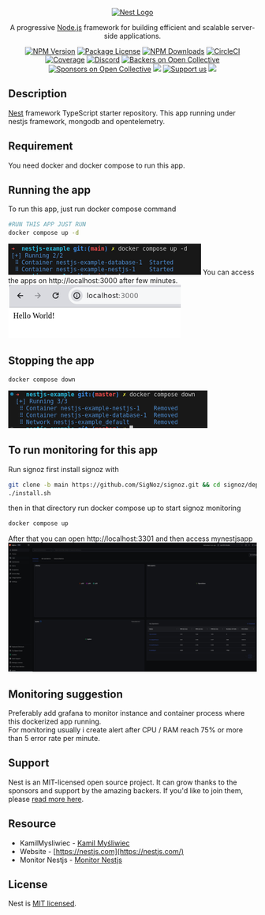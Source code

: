 <p align="center">
  <a href="http://nestjs.com/" target="blank"><img src="https://nestjs.com/img/logo-small.svg" width="200" alt="Nest Logo" /></a>
</p>

[circleci-image]: https://img.shields.io/circleci/build/github/nestjs/nest/master?token=abc123def456
[circleci-url]: https://circleci.com/gh/nestjs/nest

  <p align="center">A progressive <a href="http://nodejs.org" target="_blank">Node.js</a> framework for building efficient and scalable server-side applications.</p>
    <p align="center">
<a href="https://www.npmjs.com/~nestjscore" target="_blank"><img src="https://img.shields.io/npm/v/@nestjs/core.svg" alt="NPM Version" /></a>
<a href="https://www.npmjs.com/~nestjscore" target="_blank"><img src="https://img.shields.io/npm/l/@nestjs/core.svg" alt="Package License" /></a>
<a href="https://www.npmjs.com/~nestjscore" target="_blank"><img src="https://img.shields.io/npm/dm/@nestjs/common.svg" alt="NPM Downloads" /></a>
<a href="https://circleci.com/gh/nestjs/nest" target="_blank"><img src="https://img.shields.io/circleci/build/github/nestjs/nest/master" alt="CircleCI" /></a>
<a href="https://coveralls.io/github/nestjs/nest?branch=master" target="_blank"><img src="https://coveralls.io/repos/github/nestjs/nest/badge.svg?branch=master#9" alt="Coverage" /></a>
<a href="https://discord.gg/G7Qnnhy" target="_blank"><img src="https://img.shields.io/badge/discord-online-brightgreen.svg" alt="Discord"/></a>
<a href="https://opencollective.com/nest#backer" target="_blank"><img src="https://opencollective.com/nest/backers/badge.svg" alt="Backers on Open Collective" /></a>
<a href="https://opencollective.com/nest#sponsor" target="_blank"><img src="https://opencollective.com/nest/sponsors/badge.svg" alt="Sponsors on Open Collective" /></a>
  <a href="https://paypal.me/kamilmysliwiec" target="_blank"><img src="https://img.shields.io/badge/Donate-PayPal-ff3f59.svg"/></a>
    <a href="https://opencollective.com/nest#sponsor"  target="_blank"><img src="https://img.shields.io/badge/Support%20us-Open%20Collective-41B883.svg" alt="Support us"></a>
  <a href="https://twitter.com/nestframework" target="_blank"><img src="https://img.shields.io/twitter/follow/nestframework.svg?style=social&label=Follow"></a>
</p>
  <!--[![Backers on Open Collective](https://opencollective.com/nest/backers/badge.svg)](https://opencollective.com/nest#backer)
  [![Sponsors on Open Collective](https://opencollective.com/nest/sponsors/badge.svg)](https://opencollective.com/nest#sponsor)-->

## Description

[Nest](https://github.com/nestjs/nest) framework TypeScript starter repository.
This app running under nestjs framework, mongodb and opentelemetry.
## Requirement
You need docker and docker compose to run this app.

## Running the app
To run this app, just run docker compose command
```bash
#RUN THIS APP JUST RUN
docker compose up -d
```
![alt text](img/dockercomposeup.png)
You can access the apps on http://localhost:3000 after few minutes.
![alt text](img/apprun.png)
## Stopping the app
```bash
docker compose down
```
![alt text](img/dockercomposedown.png)
## To run monitoring for this app 
Run signoz
first install signoz with
```bash
git clone -b main https://github.com/SigNoz/signoz.git && cd signoz/deploy/\n
./install.sh
```
then in that directory run docker compose up to start signoz monitoring
```bash
docker compose up
```
After that you can open http://localhost:3301 and then access mynestjsapp
![alt text](/img/signoz.png)

## Monitoring suggestion
Preferably add grafana to monitor instance and container process where this dockerized app running.  
For monitoring usually i create alert after CPU / RAM reach 75% or more than 5 error rate per minute.
## Support

Nest is an MIT-licensed open source project. It can grow thanks to the sponsors and support by the amazing backers. If you'd like to join them, please [read more here](https://docs.nestjs.com/support).

## Resource

- KamilMysliwiec - [Kamil Myśliwiec](https://kamilmysliwiec.com)
- Website - [https://nestjs.com](https://nestjs.com/)
- Monitor Nestjs - [Monitor Nestjs](https://medium.com/@nhanngt/how-to-monitor-your-nestjs-application-968808b79432)
## License

Nest is [MIT licensed](LICENSE).
